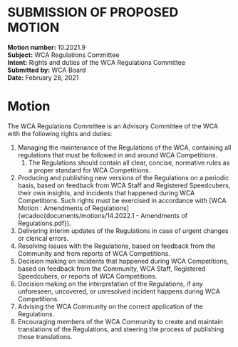 # SUBMISSION OF PROPOSED MOTION

**Motion number:** 10.2021.9  
**Subject:** WCA Regulations Committee  
**Intent:** Rights and duties of the WCA Regulations Committee  
**Submitted by:** WCA Board  
**Date:** February 28, 2021  

# Motion

The WCA Regulations Committee is an Advisory Committee of the WCA with the following rights and duties:

1. Managing the maintenance of the Regulations of the WCA, containing all regulations that must be followed in and around WCA Competitions.
   1. The Regulations should contain all clear, concise, normative rules as a proper standard for WCA Competitions.
2. Producing and publishing new versions of the Regulations on a periodic basis, based on feedback from WCA Staff and Registered Speedcubers, their own insights, and incidents that happened during WCA Competitions. Such rights must be exercised in accordance with [WCA Motion : Amendments of Regulations](wcadoc{documents/motions/14.2022.1 - Amendments of Regulations.pdf}).
3. Delivering interim updates of the Regulations in case of urgent changes or clerical errors.
4. Resolving issues with the Regulations, based on feedback from the Community and from reports of WCA Competitions.
5. Decision making on incidents that happened during WCA Competitions, based on feedback from the Community, WCA Staff, Registered Speedcubers, or reports of WCA Competitions.
6. Decision making on the interpretation of the Regulations, if any unforeseen, uncovered, or unresolved incident happens during WCA Competitions.
7. Advising the WCA Community on the correct application of the Regulations.
8. Encouraging members of the WCA Community to create and maintain translations of the Regulations, and steering the process of publishing those translations.
